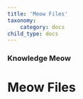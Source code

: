 ```yaml
---
title: 'Meow Files'
taxonomy:
    category: docs
child_type: docs
---
```


### Knowledge Meow

# Meow Files